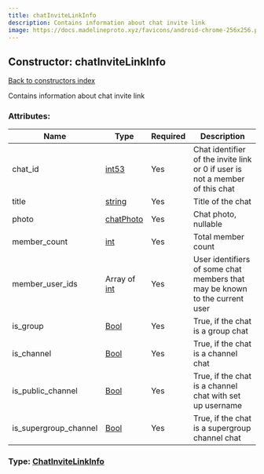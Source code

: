 ```yaml
---
title: chatInviteLinkInfo
description: Contains information about chat invite link
image: https://docs.madelineproto.xyz/favicons/android-chrome-256x256.png
---
```

## Constructor: chatInviteLinkInfo  
[Back to constructors index](index.md)



Contains information about chat invite link

### Attributes:

| Name     |    Type       | Required | Description |
|----------|---------------|----------|-------------|
|chat\_id|[int53](../types/int53.md) | Yes|Chat identifier of the invite link or 0 if user is not a member of this chat|
|title|[string](../types/string.md) | Yes|Title of the chat|
|photo|[chatPhoto](../constructors/chatPhoto.md) | Yes|Chat photo, nullable|
|member\_count|[int](../types/int.md) | Yes|Total member count|
|member\_user\_ids|Array of [int](../types/int.md) | Yes|User identifiers of some chat members that may be known to the current user|
|is\_group|[Bool](../types/Bool.md) | Yes|True, if the chat is a group chat|
|is\_channel|[Bool](../types/Bool.md) | Yes|True, if the chat is a channel chat|
|is\_public\_channel|[Bool](../types/Bool.md) | Yes|True, if the chat is a channel chat with set up username|
|is\_supergroup\_channel|[Bool](../types/Bool.md) | Yes|True, if the chat is a supergroup channel chat|



### Type: [ChatInviteLinkInfo](../types/ChatInviteLinkInfo.md)


